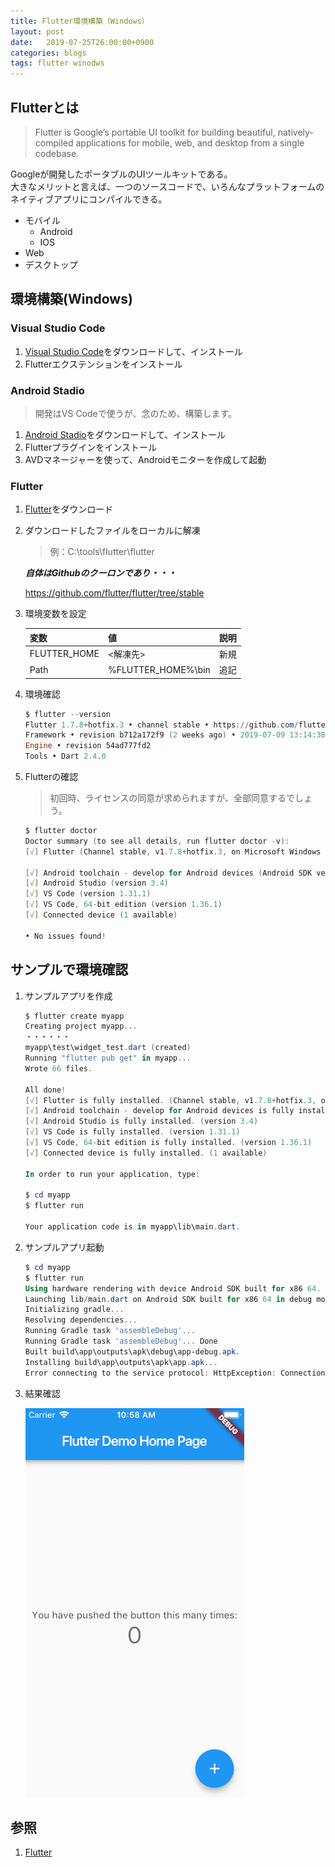 ```yaml
---
title: Flutter環境構築（Windows）
layout: post
date:   2019-07-25T26:00:00+0900
categories: blogs
tags: flutter winodws
---
```


## Flutterとは

> Flutter is Google’s portable UI toolkit for building beautiful, natively-compiled applications for mobile, web, and desktop from a single codebase.

Googleが開発したポータブルのUIツールキットである。  
大きなメリットと言えば、一つのソースコードで、いろんなプラットフォームのネイティブアプリにコンパイルできる。  

* モバイル
  * Android
  * IOS
* Web
* デスクトップ

## 環境構築(Windows)

### Visual Studio Code

1. [Visual Studio Code](https://developer.android.com/studio)をダウンロードして、インストール
2. Flutterエクステンションをインストール

### Android Stadio

> 開発はVS Codeで使うが、念のため、構築します。

1. [Android Stadio](https://developer.android.com/studio)をダウンロードして、インストール
2. Flutterプラグインをインストール
3. AVDマネージャーを使って、Androidモニターを作成して起動

### Flutter

1. [Flutter](https://flutter.dev/docs/get-started/install/windows)をダウンロード
2. ダウンロードしたファイルをローカルに解凍

   > 例：C:\tools\flutter\flutter

    ***自体はGithubのクーロンであり・・・***

    <https://github.com/flutter/flutter/tree/stable>

3. 環境変数を設定

    | 変数         | 値                 | 説明 |
    | ------------ | ------------------ | ---- |
    | FLUTTER_HOME | <解凍先>           | 新規 |
    | Path         | %FLUTTER_HOME%\bin | 追記 |

4. 環境確認

    ```powershell
    $ flutter --version
    Flutter 1.7.8+hotfix.3 • channel stable • https://github.com/flutter/flutter.git
    Framework • revision b712a172f9 (2 weeks ago) • 2019-07-09 13:14:38 -0700
    Engine • revision 54ad777fd2
    Tools • Dart 2.4.0
    ```

5. Flutterの確認

    > 初回時、ライセンスの同意が求められますが、全部同意するでしょう。

    ```powershell
    $ flutter doctor
    Doctor summary (to see all details, run flutter doctor -v):
    [√] Flutter (Channel stable, v1.7.8+hotfix.3, on Microsoft Windows [Version 10.0.18362.239], locale ja-JP)

    [√] Android toolchain - develop for Android devices (Android SDK version 29.0.1)
    [√] Android Studio (version 3.4)
    [√] VS Code (version 1.31.1)
    [√] VS Code, 64-bit edition (version 1.36.1)
    [√] Connected device (1 available)

    • No issues found!
    ```

## サンプルで環境確認

1. サンプルアプリを作成

    ```powershell
    $ flutter create myapp
    Creating project myapp...
    ・・・・・・
    myapp\test\widget_test.dart (created)
    Running "flutter pub get" in myapp...                               5.1s
    Wrote 66 files.

    All done!
    [√] Flutter is fully installed. (Channel stable, v1.7.8+hotfix.3, on Microsoft Windows [Version 10.0.18362.239], locale ja-JP)
    [√] Android toolchain - develop for Android devices is fully installed. (Android SDK version 29.0.1)
    [√] Android Studio is fully installed. (version 3.4)
    [√] VS Code is fully installed. (version 1.31.1)
    [√] VS Code, 64-bit edition is fully installed. (version 1.36.1)
    [√] Connected device is fully installed. (1 available)

    In order to run your application, type:

    $ cd myapp
    $ flutter run

    Your application code is in myapp\lib\main.dart.
    ```

2. サンプルアプリ起動

    ```powershell
    $ cd myapp
    $ flutter run
    Using hardware rendering with device Android SDK built for x86 64. If you get graphics artifacts, consider enabling software rendering with "--enable-software-rendering".
    Launching lib/main.dart on Android SDK built for x86 64 in debug mode...
    Initializing gradle...                                              0.9s
    Resolving dependencies...                                           4.6s
    Running Gradle task 'assembleDebug'...
    Running Gradle task 'assembleDebug'... Done                        25.8s
    Built build\app\outputs\apk\debug\app-debug.apk.
    Installing build\app\outputs\apk\app.apk...                         3.0s
    Error connecting to the service protocol: HttpException: Connection closed before full header was received, uri = http://127.0.0.1:11982/xzsrpAX29uM=/ws
    ```

3. 結果確認

    ![Flutterサンプル結果](/assets/imgs/blogs/2019-07-25/flutter-sample-starter-app.png)

## 参照

1. [Flutter](https://flutter.dev/)
